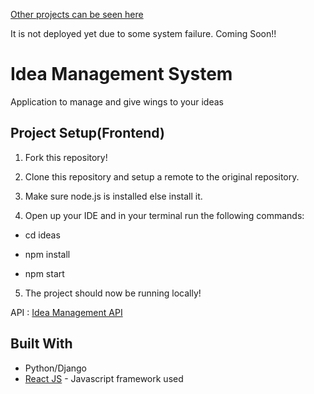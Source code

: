 <a href="https://github.com/MohanChhabaria">Other projects can be seen here</a>

It is not deployed yet due to some system failure. Coming Soon!!

# Idea Management System

Application to manage and give wings to your ideas

## Project Setup(Frontend)

1. Fork this repository!

2. Clone this repository and setup a remote to the original repository.

3. Make sure node.js is installed else install it.

4. Open up your IDE and in your terminal run the following commands:

 * cd ideas

 * npm install

 * npm start

5. The project should now be running locally!

API : <a href="https://github.com/idontknowtocode/Idea_Management_API">Idea Management API</a>


## Built With

* Python/Django 
* [React JS](https://reactjs.org/) - Javascript framework used


